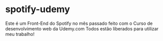 # spotify-udemy
 Este é um Front-End do Spotify no mês passado feito com o Curso de desenvolvimento web da Udemy.com
 Todos estão liberados para utilizar meu trabalho!
